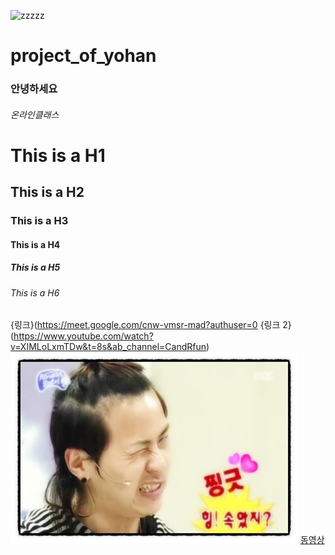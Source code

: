 ![zzzzz](https://user-images.githubusercontent.com/80081717/110884159-f8703b00-8327-11eb-8c72-7506d0c4991b.jpeg)
# project_of_yohan
### 안녕하세요
###### 온라인클래스
# This is a H1
## This is a H2
### This is a H3
#### This is a H4
##### This is a H5
###### This is a H6
{링크}(https://meet.google.com/cnw-vmsr-mad?authuser=0
{링크 2} (https://www.youtube.com/watch?v=XIMLoLxmTDw&t=8s&ab_channel=CandRfun)
![](https://github.com/jongin4127/project_of_yohan/blob/main/zzzzz.jpeg?raw=true)
[동영상](https://www.youtube.com/watch?v=ztTqRkutCwo&ab_channel=DICKHUNTER%EB%94%95%ED%97%8C%ED%84%B0%F0%9F%8C%B6)
